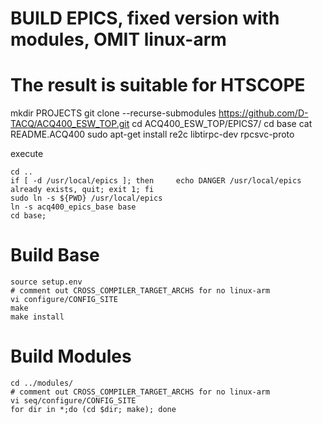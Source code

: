 # BUILD EPICS, fixed version with modules, OMIT linux-arm
# The result is suitable for HTSCOPE
mkdir PROJECTS
git clone --recurse-submodules https://github.com/D-TACQ/ACQ400_ESW_TOP.git
cd ACQ400_ESW_TOP/EPICS7/
cd base
cat README.ACQ400
sudo apt-get install re2c libtirpc-dev rpcsvc-proto

execute
```
cd ..
if [ -d /usr/local/epics ]; then     echo DANGER /usr/local/epics already exists, quit; exit 1; fi
sudo ln -s ${PWD} /usr/local/epics
ln -s acq400_epics_base base
cd base;
```

# Build Base
```
source setup.env
# comment out CROSS_COMPILER_TARGET_ARCHS for no linux-arm
vi configure/CONFIG_SITE
make 
make install
```
# Build Modules
```
cd ../modules/
# comment out CROSS_COMPILER_TARGET_ARCHS for no linux-arm
vi seq/configure/CONFIG_SITE 
for dir in *;do (cd $dir; make); done
```



